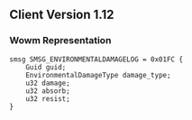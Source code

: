 ## Client Version 1.12

### Wowm Representation
```rust,ignore
smsg SMSG_ENVIRONMENTALDAMAGELOG = 0x01FC {
    Guid guid;    
    EnvironmentalDamageType damage_type;    
    u32 damage;    
    u32 absorb;    
    u32 resist;    
}

```
